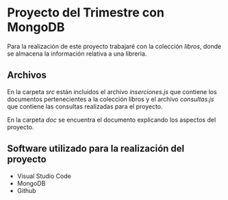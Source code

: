 # Proyecto del Trimestre con MongoDB

Para la realización de este proyecto trabajaré con la colección *libros*, donde se almacena la información relativa a una libreria.

## Archivos
En la carpeta *src* están incluidos el archivo *inserciones.js* que contiene los documentos pertenecientes a la colección libros y el archivo *consultas.js* que contiene las consultas realizadas para el proyecto.

En la carpeta *doc* se encuentra el documento explicando los aspectos del proyecto.

## Software utilizado para la realización del proyecto

- Visual Studio Code
- MongoDB 
- Github
